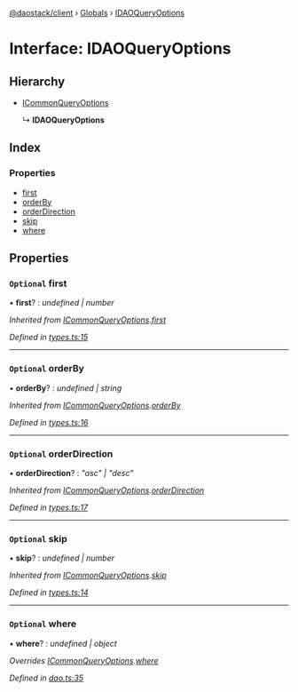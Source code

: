 [@daostack/client](../README.md) › [Globals](../globals.md) › [IDAOQueryOptions](idaoqueryoptions.md)

# Interface: IDAOQueryOptions

## Hierarchy

* [ICommonQueryOptions](icommonqueryoptions.md)

  ↳ **IDAOQueryOptions**

## Index

### Properties

* [first](idaoqueryoptions.md#optional-first)
* [orderBy](idaoqueryoptions.md#optional-orderby)
* [orderDirection](idaoqueryoptions.md#optional-orderdirection)
* [skip](idaoqueryoptions.md#optional-skip)
* [where](idaoqueryoptions.md#optional-where)

## Properties

### `Optional` first

• **first**? : *undefined | number*

*Inherited from [ICommonQueryOptions](icommonqueryoptions.md).[first](icommonqueryoptions.md#optional-first)*

*Defined in [types.ts:15](https://github.com/daostack/client/blob/a73e635/src/types.ts#L15)*

___

### `Optional` orderBy

• **orderBy**? : *undefined | string*

*Inherited from [ICommonQueryOptions](icommonqueryoptions.md).[orderBy](icommonqueryoptions.md#optional-orderby)*

*Defined in [types.ts:16](https://github.com/daostack/client/blob/a73e635/src/types.ts#L16)*

___

### `Optional` orderDirection

• **orderDirection**? : *"asc" | "desc"*

*Inherited from [ICommonQueryOptions](icommonqueryoptions.md).[orderDirection](icommonqueryoptions.md#optional-orderdirection)*

*Defined in [types.ts:17](https://github.com/daostack/client/blob/a73e635/src/types.ts#L17)*

___

### `Optional` skip

• **skip**? : *undefined | number*

*Inherited from [ICommonQueryOptions](icommonqueryoptions.md).[skip](icommonqueryoptions.md#optional-skip)*

*Defined in [types.ts:14](https://github.com/daostack/client/blob/a73e635/src/types.ts#L14)*

___

### `Optional` where

• **where**? : *undefined | object*

*Overrides [ICommonQueryOptions](icommonqueryoptions.md).[where](icommonqueryoptions.md#optional-where)*

*Defined in [dao.ts:35](https://github.com/daostack/client/blob/a73e635/src/dao.ts#L35)*
